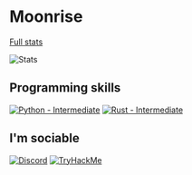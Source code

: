 # Moonrise
[Full stats](https://github.com/PetitPotiron/PetitPotiron/stats.md)

![Stats](https://github-readme-stats.vercel.app/api?username=PetitPotiron&show_icons=true&theme=midnight-purple)

## Programming skills
<a href="https://www.python.org"> <img src="https://www.python.org/static/img/python-logo-large.c36dccadd999.png" size="250" alt="Python - Intermediate"></a>
<a href="https://www.rust-lang.org"> <img src="https://www.rust-lang.org/logos/rust-logo-blk.svg" size="250" alt="Rust - Intermediate"></a>

## I'm sociable
[![Discord](https://discord.com/assets/3437c10597c1526c3dbd98c737c2bcae.svg)](https://discord.com/users/715826047949471785) [![TryHackMe](https://tryhackme-badges.s3.amazonaws.com/PetitPotiron.png)](https://tryhackme.com/p/PetitPotiron)
